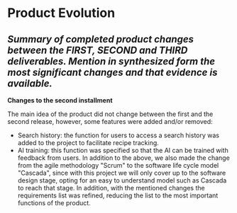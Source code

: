 # Product Evolution

## _Summary of completed product changes between the FIRST, SECOND and THIRD deliverables. Mention in synthesized form the most significant changes and that evidence is available._

__Changes to the second installment__

The main idea of the product did not change between the first and the second release, however, some features were added and/or removed:
- Search history: the function for users to access a search history was added to the project to facilitate recipe tracking.
- AI training: this function was specified so that the AI can be trained with feedback from users.
In addition to the above, we also made the change from the agile methodology "Scrum" to the software life cycle model "Cascada", since with this project we will only cover up to the software design stage, opting for an easy to understand model such as Cascada to reach that stage.
In addition, with the mentioned changes the requirements list was refined, reducing the list to the most important functions of the product.

